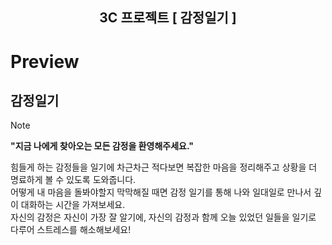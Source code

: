 <div align="center">
  <h2>3C 프로젝트 [ 감정일기 ]</h2>
</div>

# Preview

## 감정일기
> [!note]
> **"지금 나에게 찾아오는 모든 감정을 환영해주세요."**
> 
> 힘들게 하는 감정들을 일기에 차근차근 적다보면 복잡한 마음을 정리해주고 상황을 더 명료하게 볼 수 있도록 도와줍니다.   
> 어떻게 내 마음을 돌봐야할지 막막해질 때면 감정 일기를 통해 나와 일대일로 만나서 깊이 대화하는 시간을 가져보세요.    
> 자신의 감정은 자신이 가장 잘 알기에, 자신의 감정과 함께 오늘 있었던 일들을 일기로 다루어 스트레스를 해소해보세요!
